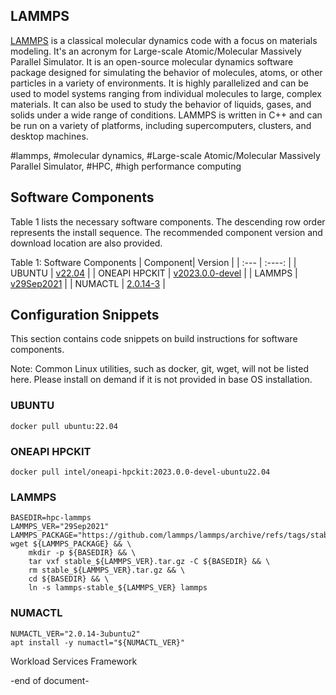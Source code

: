 ## LAMMPS
[LAMMPS](https://www.lammps.org/) is a classical molecular dynamics code with a focus on materials modeling. It's an acronym for Large-scale Atomic/Molecular Massively Parallel Simulator. It is an open-source molecular dynamics software package designed for simulating the behavior of molecules, atoms, or other particles in a variety of environments. It is highly parallelized and can be used to model systems ranging from individual molecules to large, complex materials. It can also be used to study the behavior of liquids, gases, and solids under a wide range of conditions. LAMMPS is written in C++ and can be run on a variety of platforms, including supercomputers, clusters, and desktop machines.

#lammps, #molecular dynamics, #Large-scale Atomic/Molecular Massively Parallel Simulator, #HPC, #high performance computing

## Software Components
Table 1 lists the necessary software components. 
The descending row order represents the install sequence. 
The recommended component version and download location are also provided.

Table 1: Software Components
| Component| Version |
| :---        |    :----:   |
| UBUNTU | [v22.04](https://ubuntu.com/) |
| ONEAPI HPCKIT | [v2023.0.0-devel](https://hub.docker.com/r/intel/oneapi-hpckit) |
| LAMMPS | [v29Sep2021](https://github.com/lammps/lammps/archive/refs/tags/stable_29Sep2021.tar.gz) |
| NUMACTL | [2.0.14-3](http://archive.ubuntu.com/ubuntu/pool/main/n/numactl/numactl_2.0.14-3ubuntu2_amd64.deb) |


## Configuration Snippets
This section contains code snippets on build instructions for software components.

Note: Common Linux utilities, such as docker, git, wget, will not be listed here. Please install on demand if it is not provided in base OS installation.

### UBUNTU
```
docker pull ubuntu:22.04
```

### ONEAPI HPCKIT
```
docker pull intel/oneapi-hpckit:2023.0.0-devel-ubuntu22.04
```

### LAMMPS
```
BASEDIR=hpc-lammps
LAMMPS_VER="29Sep2021"
LAMMPS_PACKAGE="https://github.com/lammps/lammps/archive/refs/tags/stable_${LAMMPS_VER}.tar.gz"
wget ${LAMMPS_PACKAGE} && \
    mkdir -p ${BASEDIR} && \
    tar vxf stable_${LAMMPS_VER}.tar.gz -C ${BASEDIR} && \
    rm stable_${LAMMPS_VER}.tar.gz && \
    cd ${BASEDIR} && \
    ln -s lammps-stable_${LAMMPS_VER} lammps
```

### NUMACTL
```
NUMACTL_VER="2.0.14-3ubuntu2"
apt install -y numactl="${NUMACTL_VER}"
```

Workload Services Framework

-end of document-
